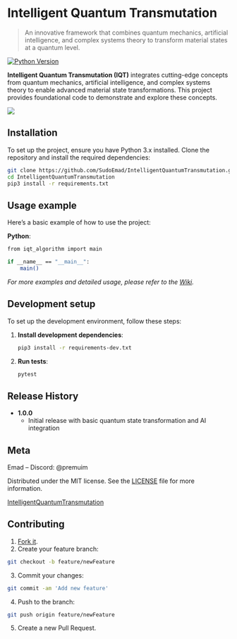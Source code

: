 # Intelligent Quantum Transmutation

> An innovative framework that combines quantum mechanics, artificial intelligence, and complex systems theory to transform material states at a quantum level.

[![Python Version][python-image]][python-url]

**Intelligent Quantum Transmutation (IQT)** integrates cutting-edge concepts from quantum mechanics, artificial intelligence, and complex systems theory to enable advanced material state transformations. This project provides foundational code to demonstrate and explore these concepts.

![](header.png)  <!-- Ensure you have a header image or remove this line -->

## Installation

To set up the project, ensure you have Python 3.x installed. Clone the repository and install the required dependencies:

```sh
git clone https://github.com/SudoEmad/IntelligentQuantumTransmutation.git
cd IntelligentQuantumTransmutation
pip3 install -r requirements.txt
```
## Usage example

Here’s a basic example of how to use the project:

**Python**:
```sh
from iqt_algorithm import main

if __name__ == "__main__":
    main()
```

_For more examples and detailed usage, please refer to the [Wiki][wiki]._

## Development setup

To set up the development environment, follow these steps:

1. **Install development dependencies**:
    ```sh
    pip3 install -r requirements-dev.txt
    ```

2. **Run tests**:
    ```sh
    pytest
    ```

## Release History

* **1.0.0**
    * Initial release with basic quantum state transformation and AI integration

## Meta

Emad – Discord: @premuim

Distributed under the MIT license. See the [LICENSE](LICENSE) file for more information.

[IntelligentQuantumTransmutation](https://github.com/SudoEmad/IntelligentQuantumTransmutation)

## Contributing

1. [Fork it](https://github.com/SudoEmad/IntelligentQuantumTransmutation/fork).
2. Create your feature branch:
```sh
git checkout -b feature/newFeature
```
3. Commit your changes:
```sh
git commit -am 'Add new feature'
```
4. Push to the branch:
```sh
git push origin feature/newFeature
```
5. Create a new Pull Request.

<!-- Markdown link & img dfn's -->
[python-image]: https://img.shields.io/badge/python-3.x-blue.svg
[python-url]: https://www.python.org/
[wiki]: https://github.com/SudoEmad/IntelligentQuantumTransmutation/wiki
```
